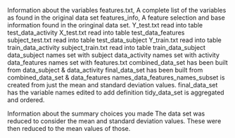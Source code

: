 Information about the variables 
features.txt, A complete list of the variables as found in the original data set
features_info, A feature selection and base information found in the oringinal data set.
Y_test.txt read into table test_data_activity
X_test.txt read into table test_data_features 
subject_test.txt read into table test_data_subject
Y_train.txt read into table train_data_activity
subject_train.txt read into table train_data_subject
data_subject names set with subject
data_activity names set with activity
data_features names set with features.txt
combined_data_set has been built from data_subject & data_activity
final_data_set has been built from combined_data_set & data_features
names_data_features_names_subset is created from just the mean and standard deviation values.
final_data_set has the variable names edited to add definition
tidy_data_set is aggregated and ordered.

Information about the summary choices you made
The data set was reduced to consider the mean and standard deviation values.
These were then reduced to the mean values of those.

